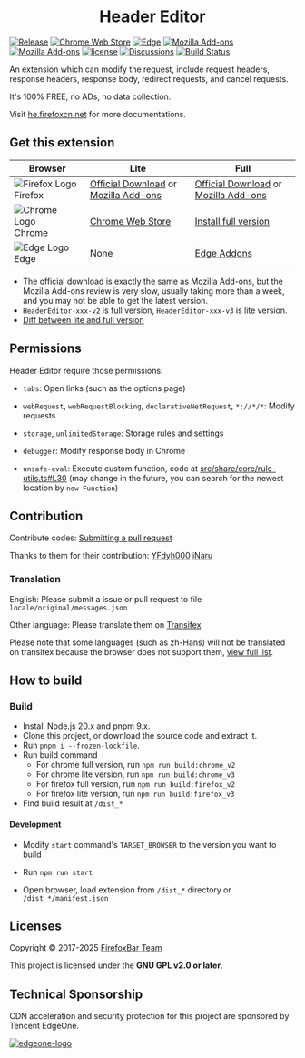 <h1 align="center">
Header Editor
</h1>

[![Release](https://img.shields.io/github/release/FirefoxBar/HeaderEditor.svg?label=Release)](https://github.com/FirefoxBar/HeaderEditor/releases)
[![Chrome Web Store](https://img.shields.io/chrome-web-store/users/eningockdidmgiojffjmkdblpjocbhgh?label=Chrome)](https://chrome.google.com/webstore/detail/header-editor/eningockdidmgiojffjmkdblpjocbhgh)
[![Edge](https://img.shields.io/badge/dynamic/json?label=Edge&query=%24.activeInstallCount&url=https%3A%2F%2Fmicrosoftedge.microsoft.com%2Faddons%2Fgetproductdetailsbycrxid%2Fafopnekiinpekooejpchnkgfffaeceko)](https://microsoftedge.microsoft.com/addons/detail/header-editor/afopnekiinpekooejpchnkgfffaeceko)
[![Mozilla Add-ons](https://img.shields.io/amo/users/header-editor?label=Firefox)](https://addons.mozilla.org/en-US/firefox/addon/header-editor/)
[![Mozilla Add-ons](https://img.shields.io/amo/users/header-editor-lite?label=Firefox(Lite))](https://addons.mozilla.org/en-US/firefox/addon/header-editor-lite/)
[![license](https://img.shields.io/github/license/FirefoxBar/HeaderEditor.svg?label=License)](https://github.com/FirefoxBar/HeaderEditor/blob/master/LICENSE)
[![Discussions](https://img.shields.io/github/discussions/FirefoxBar/HeaderEditor?label=Discussions)](https://github.com/FirefoxBar/HeaderEditor/discussions)
[![Build Status](https://github.com/FirefoxBar/HeaderEditor/actions/workflows/dev.yml/badge.svg)](https://github.com/FirefoxBar/HeaderEditor/actions/workflows/dev.yml)

An extension which can modify the request, include request headers, response headers, response body, redirect requests, and cancel requests.

It's 100% FREE, no ADs, no data collection.

Visit [he.firefoxcn.net](https://he.firefoxcn.net) for more documentations.

## Get this extension

| Browser | Lite | Full |
| --- | --- | --- |
| ![Firefox Logo](https://cdnjs.cloudflare.com/ajax/libs/browser-logos/75.0.1/firefox/firefox_16x16.png) Firefox | [Official Download](https://github.com/FirefoxBar/HeaderEditor/releases) or [Mozilla Add-ons](https://addons.mozilla.org/en-US/firefox/addon/header-editor-lite/) | [Official Download](https://github.com/FirefoxBar/HeaderEditor/releases) or [Mozilla Add-ons](https://addons.mozilla.org/en-US/firefox/addon/header-editor/) |
| ![Chrome Logo](https://cdnjs.cloudflare.com/ajax/libs/browser-logos/75.0.1/chrome/chrome_16x16.png) Chrome | [Chrome Web Store](https://chrome.google.com/webstore/detail/header-editor/eningockdidmgiojffjmkdblpjocbhgh) | [Install full version](https://he.firefoxcn.net/en-US/guide/install-full-version) |
| ![Edge Logo](https://cdnjs.cloudflare.com/ajax/libs/browser-logos/75.0.1/edge/edge_16x16.png) Edge | None | [Edge Addons](https://microsoftedge.microsoft.com/addons/detail/header-editor/afopnekiinpekooejpchnkgfffaeceko) |

* The official download is exactly the same as Mozilla Add-ons, but the Mozilla Add-ons review is very slow, usually taking more than a week, and you may not be able to get the latest version.
* `HeaderEditor-xxx-v2` is full version, `HeaderEditor-xxx-v3` is lite version.
* [Diff between lite and full version](https://he.firefoxcn.net/en-US/guide/index.html)

## Permissions

Header Editor require those permissions:

* `tabs`: Open links (such as the options page)

* `webRequest`, `webRequestBlocking`, `declarativeNetRequest`, `*://*/*`: Modify requests

* `storage`, `unlimitedStorage`: Storage rules and settings

* `debugger`: Modify response body in Chrome

* `unsafe-eval`: Execute custom function, code at [src/share/core/rule-utils.ts#L30](https://github.com/FirefoxBar/HeaderEditor/blob/dev/src/share/core/rule-utils.ts#L30) (may change in the future, you can search for the newest location by `new Function`)

## Contribution

Contribute codes: [Submitting a pull request](https://github.com/FirefoxBar/HeaderEditor/compare)

Thanks to them for their contribution: [YFdyh000](https://github.com/yfdyh000) [iNaru](https://github.com/Inaru)

### Translation

English: Please submit a issue or pull request to file `locale/original/messages.json`

Other language: Please translate them on [Transifex](https://app.transifex.com/sytec/header-editor/)

Please note that some languages (such as zh-Hans) will not be translated on transifex because the browser does not support them, [view full list](https://developer.chrome.com/docs/webstore/i18n/#choosing-locales-to-support).

## How to build

### Build

* Install Node.js 20.x and pnpm 9.x.
* Clone this project, or download the source code and extract it.
* Run `pnpm i --frozen-lockfile`.
* Run build command
  * For chrome full version, run `npm run build:chrome_v2`
  * For chrome lite version, run `npm run build:chrome_v3`
  * For firefox full version, run `npm run build:firefox_v2`
  * For firefox lite version, run `npm run build:firefox_v3`
* Find build result at `/dist_*`

#### Development

* Modify `start` command's `TARGET_BROWSER` to the version you want to build

* Run `npm run start`

* Open browser, load extension from `/dist_*` directory or `/dist_*/manifest.json`

## Licenses

Copyright © 2017-2025 [FirefoxBar Team](https://team.firefoxcn.net)

This project is licensed under the ​**GNU GPL v2.0 or later**.

## Technical Sponsorship

CDN acceleration and security protection for this project are sponsored by Tencent EdgeOne.

[![edgeone-logo](https://edgeone.ai/media/34fe3a45-492d-4ea4-ae5d-ea1087ca7b4b.png)](https://edgeone.ai/?from=github)
